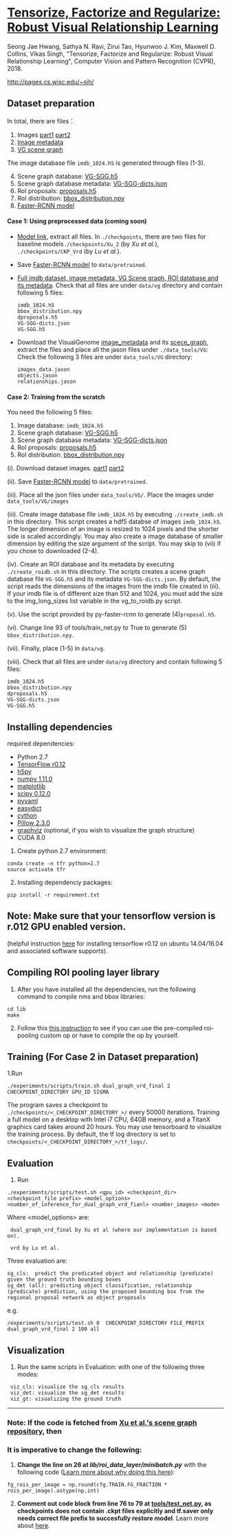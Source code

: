# [Tensorize, Factorize and Regularize: Robust Visual Relationship Learning](http://openaccess.thecvf.com/content_cvpr_2018/papers/Hwang_Tensorize_Factorize_and_CVPR_2018_paper.pdf)

Seong Jae Hwang, Sathya N. Ravi, Zirui Tao, Hyunwoo J. Kim, Maxwell D. Collins, Vikas Singh, "Tensorize, Factorize and Regularize: Robust Visual Relationship Learning", Computer Vision and Pattern Recognition (CVPR), 2018.

http://pages.cs.wisc.edu/~sjh/

## Dataset preparation
In total, there are files：
1. Images [part1](https://cs.stanford.edu/people/rak248/VG_100K_2/images.zip) [part2](https://cs.stanford.edu/people/rak248/VG_100K_2/images2.zip)
2. [Image metadata](http://svl.stanford.edu/projects/scene-graph/VG/image_data.json)
3. [VG scene graph](http://svl.stanford.edu/projects/scene-graph/VG/VG-scene-graph.zip)

The image database file ```imdb_1024.h5``` is generated through files (1-3).

4. Scene graph database: [VG-SGG.h5](http://svl.stanford.edu/projects/scene-graph/dataset/VG-SGG.h5)
5. Scene graph database metadata: [VG-SGG-dicts.json](http://svl.stanford.edu/projects/scene-graph/dataset/VG-SGG-dicts.json)
6. RoI proposals: [proposals.h5](http://svl.stanford.edu/projects/scene-graph/dataset/proposals.h5)
7. RoI distribution: [bbox_distribution.npy](http://svl.stanford.edu/projects/scene-graph/dataset/bbox_distribution.npy)
8. [Faster-RCNN model](http://cvgl.stanford.edu/scene-graph/dataset/coco_vgg16_faster_rcnn_final.npy)

#### Case 1: Using preprocessed data (coming soon)
- [Model link](https://s3.amazonaws.com/tzr-tools/ckpt.tgz),  extract all files. In ```./checkpoints```, there are two files for baseline models```./checkpoints/Xu_2``` (by _Xu et al._), ```./checkpoints/CKP_Vrd``` (by _Lu et al._).

- Save [Faster-RCNN model](http://cvgl.stanford.edu/scene-graph/dataset/coco_vgg16_faster_rcnn_final.npy) to ```data/pretrained```.

- [Full imdb dataset, image metadata, VG Scene graph, ROI database and its metadata](https://s3.amazonaws.com/tzr-tools/data.tgz). Check that all files are under ```data/vg``` directory and contain following 5 files:
  ```
  imdb_1024.h5
  bbox_distribution.npy
  dproposals.h5
  VG-SGG-dicts.json
  VG-SGG.h5
  ```
- Download the VisualGenome [image_metadata](http://svl.stanford.edu/projects/scene-graph/VG/image_data.json) and its [scece_graph](http://svl.stanford.edu/projects/scene-graph/VG/VG-scene-graph.zip), extract the files and place all the jason files under ```./data_tools/VG```:
Check the following 3 files are under ```data_tools/VG``` directory:
  ```
  images_data.jason
  objects.jason
  relationships.jason
  ```


#### Case 2: Training from the scratch
You need the following 5 files:
1. Image database: ```imdb_1024.h5```
2. Scene graph database: [VG-SGG.h5](http://svl.stanford.edu/projects/scene-graph/dataset/VG-SGG.h5)
3. Scene graph database metadata: [VG-SGG-dicts.json](http://svl.stanford.edu/projects/scene-graph/dataset/VG-SGG-dicts.json)
4. RoI proposals: [proposals.h5](http://svl.stanford.edu/projects/scene-graph/dataset/proposals.h5)
5. RoI distribution: [bbox_distribution.npy](http://svl.stanford.edu/projects/scene-graph/dataset/bbox_distribution.npy)


(i). Download dataset images. [part1](https://cs.stanford.edu/people/rak248/VG_100K_2/images.zip) [part2](https://cs.stanford.edu/people/rak248/VG_100K_2/images2.zip)

(ii). Save [Faster-RCNN model](http://cvgl.stanford.edu/scene-graph/dataset/coco_vgg16_faster_rcnn_final.npy) to ```data/pretrained```.
<!-- [//]: # ((iii）. Following the [Convert VisualGenome to desired format](https://github.com/danfeiX/scene-graph-TF-release/tree/master/data_tools#convert-visualgenome-to-desired-format) to generate five files under ```data/vg``` directory.)  -->

(iii). Place all the json files under ```data_tools/VG/```. Place the images under ```data_tools/VG/images```

(iii). Create image database file ```imdb_1024.h5``` by executing ```./create_imdb.sh``` in this directory. This script creates a hdf5 databse of images ```imdb_1024.h5```. The longer dimension of an image is resized to 1024 pixels and the shorter side is scaled accordingly. You may also create a image database of smaller dimension by editing the size argument of the script. You may skip to (vii) if you chose to downloaded (2-4).

(iv). Create an ROI database and its metadata by executing ```./create_roidb.sh``` in this directory. The scripts creates a scene graph database file ```VG-SGG.h5``` and its metadata ```VG-SGG-dicts.json```. By default, the script reads the dimensions of the images from the imdb file created in (iii). If your imdb file is of different size than 512 and 1024, you must add the size to the img_long_sizes list variable in the vg_to_roidb.py script.

(v). Use the script provided by py-faster-rcnn to generate (4)```proposal.h5```.

(vi). Change line 93 of tools/train_net.py to True to generate (5) ```bbox_distribution.npy```.

(vii). Finally, place (1-5) in ```data/vg```.

(viii). Check that all files are under ```data/vg``` directory and contain following 5 files:
  ```
  imdb_1024.h5
  bbox_distribution.npy
  dproposals.h5
  VG-SGG-dicts.json
  VG-SGG.h5
  ```

## Installing dependencies
required dependencies: 
- Python 2.7
- [TensorFlow r0.12](https://github.com/tzrtzr000/Tensorflow-GPU-install-instructions-for-lab-machine-ubuntu-14.04-and-16.04)
- [h5py](http://www.h5py.org/)
- [numpy 1.11.0](http://www.numpy.org/)
- [matplotlib](http://matplotlib.org/)
- [scipy 0.12.0](https://www.scipy.org/)
- [pyyaml](https://pypi.python.org/pypi/PyYAML)
- [easydict](https://pypi.python.org/pypi/easydict/)
- [cython](http://cython.org/)
- [Pillow 2.3.0](https://pillow.readthedocs.io/en/5.3.x/)
- [graphviz](https://pypi.python.org/pypi/graphviz) (optional, if you wish to visualize the graph structure)
- CUDA 8.0 

1. Create python 2.7 environment:
```
conda create -n tfr python=2.7
source activate tfr
```

2. Installing dependenciy packages: 
```
pip install -r requirement.txt
```
## Note: Make sure that your tensorflow version is __r.012__ GPU enabled version.
(helpful instruction [here](https://github.com/tzrtzr000/Tensorflow-GPU-install-instructions-for-lab-machine-ubuntu-14.04-and-16.04) for installing tensorflow r0.12 on ubuntu 14.04/16.04 and associated software supports).


## Compiling ROI pooling layer library
1. After you have installed all the dependencies, run the following command to compile nms and bbox libraries:
```
cd lib
make
```

2. Follow this [this instruction](https://github.com/danfeiX/scene-graph-TF-release/blob/master/lib/roi_pooling_layer) to see if you can use the pre-compiled roi-pooling custom op or have to compile the op by yourself. 


## Training (For Case 2 in Dataset preparation)
1.Run
```
./experiments/scripts/train.sh dual_graph_vrd_final 2 CHECKPOINT_DIRECTORY GPU_ID SIGMA
```
The program saves a checkpoint to ```./checkpoints/<_CHECKPOINT_DIRECTORY_>/``` every 50000 iterations. Training a full model on a desktop with Intel i7 CPU, 64GB memory, and a TitanX graphics card takes around 20 hours. You may use tensorboard to visualize the training process. By default, the tf log directory is set to ```checkpoints/<_CHECKPOINT_DIRECTORY_>/tf_logs/```.


## Evaluation 
1. Run
```
./experiments/scripts/test.sh <gpu_id> <checkpoint_dir> <checkpoint_file prefix> <model_options> <number_of_inference_for_dual_graph_vrd_fianl> <number_images> <mode>
```
Where <model_options> are:
```
 dual_graph_vrd_final by Xu et al (where our implementation is based on).

 vrd by Lu et al.
``` 
Three evaluation <mode> are:
```
sg_cls:  predict the predicated object and relationship (predicate) given the ground truth bounding boxes
sg_det (all): predicting object classification, relationship (predicate) prediction, using the proposed bounding box from the regional proposal network as object proposals
```
e.g.
```
/experiments/scripts/test.sh 0  CHECKPOINT_DIRECTORY FILE_PREFIX dual_graph_vrd_final 2 100 all
```

## Visualization
1. Run the same scripts in Evaluation: with one of the following three modes:
```
 viz_cls: visualize the sg_cls results
 viz_det: visualize the sg_det results
 viz_gt: visualizing the ground truth
```

-----------------
### Note: If the code is fetched from [__Xu et al.'s scene graph repository__](https://github.com/danfeiX/scene-graph-TF-release), then 
### It is imperative to change the following: 

1. __Change the line on 26 at *lib/roi_data_layer/minibatch.py*__ with the following code ([Learn more about why doing this here](https://github.com/rbgirshick/py-faster-rcnn/issues/481#issuecomment-337278950)): 
```
fg_rois_per_image = np.round(cfg.TRAIN.FG_FRACTION * rois_per_image).astype(np.int)
```

2. __Comment out code block from line 76 to 79 at [tools/test_net.py](https://github.com/danfeiX/scene-graph-TF-release/blob/master/tools/test_net.py), as checkpoints does not contain .ckpt files explicitly and tf.saver only needs correct file prefix to succesfully restore model__. Learn more about [here](https://stackoverflow.com/questions/41265035/tensorflow-why-there-are-3-files-after-saving-the-model). 

